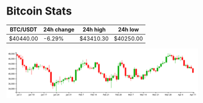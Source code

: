 # Bitcoin Stats

BTC/USDT|24h change|24h high|24h low|
|---|---|---|---|
|$40440.00|-6.29%|$43410.30|$40250.00|

<img src="./chart.svg">
